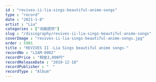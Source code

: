 ```yaml
---
id : "revives-ii-lia-sings-beautiful-anime-songs"
type : "record"
date : "2021-1-8"
artist : "Lia"
categories : ["词曲提供"]
slug : "/discography/revives-ii-lia-sings-beautiful-anime-songs"
coverImage : "revives-ii-lia-sings-beautiful-anime-songs.jpg"
order : 5901
title : "REVIVES II -Lia Sings beautiful anime songs-"
recordNo : "LIAM-0002"
recordPrice : "税抜3,000円"
recordReleaseDate : "2019-12-18"
recordPublisher : "　"
recordType : "Album"
---
```


